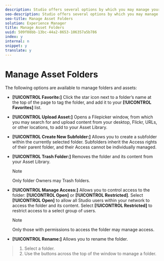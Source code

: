```yaml
---
description: Studio offers several options by which you may manage your folders.
seo-description: Studio offers several options by which you may manage your folders.
seo-title: Manage Asset Folders
solution: Experience Manager
title: Manage Asset Folders
uuid: 509f08bb-13bc-44a2-8653-106357a5b786
index: y
internal: n
snippet: y
translate: y
---
```


# Manage Asset Folders

The following options are available to manage folders and assets:

* **[!UICONTROL  Favorite:]** Click the star icon next to a folder’s name at the top of the page to tag the folder, and add it to your **[!UICONTROL  Favorites]** list.
* **[!UICONTROL  Upload Asset:]** Opens a Filepicker window, from which you may search for and upload content from your desktop, Flickr, URLs, or other locations, to add to your Asset Library.
* **[!UICONTROL  Create New Subfolder:]** Allows you to create a subfolder within the currently selected folder. Subfolders inherit the Access rights of their parent folder, and their Access cannot be individually managed.
* **[!UICONTROL  Trash Folder:]** Removes the folder and its content from your Asset Library.

  >[!NOTE]
  >
  >Only folder Owners may Trash folders.

* **[!UICONTROL  Manage Access:]** Allows you to control access to the folder: **[!UICONTROL  Open]** or **[!UICONTROL  Restricted]**. Select **[!UICONTROL  Open]** to allow all Studio users within your network to access the folder and its content. Select **[!UICONTROL  Restricted]** to restrict access to a select group of users.

  >[!NOTE]
  >
  >Only those with permissions to access the folder may manage access.

* **[!UICONTROL  Rename:]** Allows you to rename the folder.

>1. Select a folder.
>1. Use the buttons across the top of the window to manage a folder.
